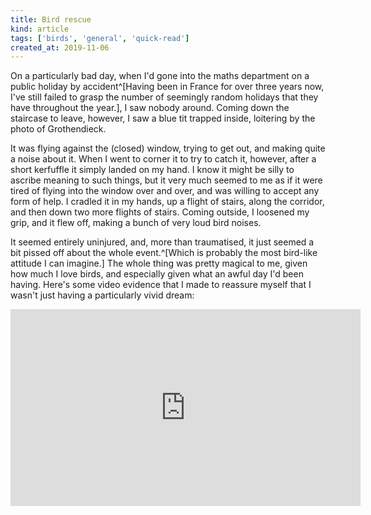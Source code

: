 ```yaml
---
title: Bird rescue
kind: article
tags: ['birds', 'general', 'quick-read']
created_at: 2019-11-06
---
```


On a particularly bad day, when I'd gone into the maths department on a public holiday by accident^[Having been in France for over three years now, I've still failed to grasp the number of seemingly random holidays that they have throughout the year.], I saw nobody around.
Coming down the staircase to leave, however, I saw a blue tit trapped inside, loitering by the photo of Grothendieck.

<!-- more -->

It was flying against the (closed) window, trying to get out, and making quite a noise about it.
When I went to corner it to try to catch it, however, after a short kerfuffle it simply landed on my hand.
I know it might be silly to ascribe meaning to such things, but it very much seemed to me as if it were tired of flying into the window over and over, and was willing to accept any form of help.
I cradled it in my hands, up a flight of stairs, along the corridor, and then down two more flights of stairs.
Coming outside, I loosened my grip, and it flew off, making a bunch of very loud bird noises.

It seemed entirely uninjured, and, more than traumatised, it just seemed a bit pissed off about the whole event.^[Which is probably the most bird-like attitude I can imagine.]
The whole thing was pretty magical to me, given how much I love birds, and especially given what an awful day I'd been having.
Here's some video evidence that I made to reassure myself that I wasn't just having a particularly vivid dream:

<iframe width="560" height="315" src="https://www.youtube-nocookie.com/embed/bV_Gx9e3gP8?si=sTLxfpRt93VXzKCv" title="YouTube video player" frameborder="0" allow="accelerometer; autoplay; clipboard-write; encrypted-media; gyroscope; picture-in-picture; web-share" referrerpolicy="strict-origin-when-cross-origin" allowfullscreen></iframe>
